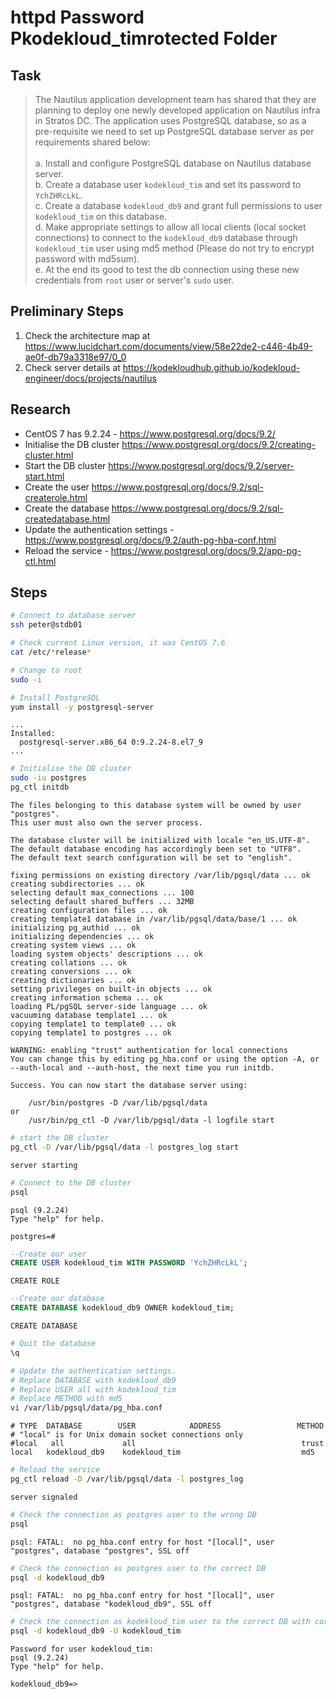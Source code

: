 # httpd Password Pkodekloud_timrotected Folder

## Task

> The Nautilus application development team has shared that they are planning to deploy one newly developed application on Nautilus infra in Stratos DC. The application uses PostgreSQL database, so as a pre-requisite we need to set up PostgreSQL database server as per requirements shared below:<br><br>a. Install and configure PostgreSQL database on Nautilus database server.<br>b. Create a database user `kodekloud_tim` and set its password to `YchZHRcLkL`.<br>c. Create a database `kodekloud_db9` and grant full permissions to user `kodekloud_tim` on this database.<br>d. Make appropriate settings to allow all local clients (local socket connections) to connect to the `kodekloud_db9` database through `kodekloud_tim` user using md5 method (Please do not try to encrypt password with md5sum).<br>e. At the end its good to test the db connection using these new credentials from `root` user or server's `sudo` user.

## Preliminary Steps

1. Check the architecture map at https://www.lucidchart.com/documents/view/58e22de2-c446-4b49-ae0f-db79a3318e97/0_0
2. Check server details at https://kodekloudhub.github.io/kodekloud-engineer/docs/projects/nautilus

## Research

* CentOS 7 has 9.2.24 - https://www.postgresql.org/docs/9.2/
* Initialise the DB cluster https://www.postgresql.org/docs/9.2/creating-cluster.html
* Start the DB cluster https://www.postgresql.org/docs/9.2/server-start.html
* Create the user https://www.postgresql.org/docs/9.2/sql-createrole.html
* Create the database https://www.postgresql.org/docs/9.2/sql-createdatabase.html
* Update the authentication settings - https://www.postgresql.org/docs/9.2/auth-pg-hba-conf.html
* Reload the service - https://www.postgresql.org/docs/9.2/app-pg-ctl.html

## Steps

```bash
# Connect to database server
ssh peter@stdb01

# Check current Linux version, it was CentOS 7.6
cat /etc/*release*

# Change to root
sudo -i

# Install PostgreSQL
yum install -y postgresql-server
```

```
...
Installed:
  postgresql-server.x86_64 0:9.2.24-8.el7_9
...
```

```bash
# Initialise the DB cluster
sudo -iu postgres
pg_ctl initdb
```

```
The files belonging to this database system will be owned by user "postgres".
This user must also own the server process.

The database cluster will be initialized with locale "en_US.UTF-8".
The default database encoding has accordingly been set to "UTF8".
The default text search configuration will be set to "english".

fixing permissions on existing directory /var/lib/pgsql/data ... ok
creating subdirectories ... ok
selecting default max_connections ... 100
selecting default shared_buffers ... 32MB
creating configuration files ... ok
creating template1 database in /var/lib/pgsql/data/base/1 ... ok
initializing pg_authid ... ok
initializing dependencies ... ok
creating system views ... ok
loading system objects' descriptions ... ok
creating collations ... ok
creating conversions ... ok
creating dictionaries ... ok
setting privileges on built-in objects ... ok
creating information schema ... ok
loading PL/pgSQL server-side language ... ok
vacuuming database template1 ... ok
copying template1 to template0 ... ok
copying template1 to postgres ... ok

WARNING: enabling "trust" authentication for local connections
You can change this by editing pg_hba.conf or using the option -A, or
--auth-local and --auth-host, the next time you run initdb.

Success. You can now start the database server using:

    /usr/bin/postgres -D /var/lib/pgsql/data
or
    /usr/bin/pg_ctl -D /var/lib/pgsql/data -l logfile start
```

```bash
# start the DB cluster
pg_ctl -D /var/lib/pgsql/data -l postgres_log start
```

```
server starting
```

```bash
# Connect to the DB cluster
psql
```

```
psql (9.2.24)
Type "help" for help.

postgres=#
```

```SQL
--Create our user
CREATE USER kodekloud_tim WITH PASSWORD 'YchZHRcLkL';
```

```
CREATE ROLE
```

```sql
--Create our database
CREATE DATABASE kodekloud_db9 OWNER kodekloud_tim;
```

```
CREATE DATABASE
```

```bash
# Quit the database
\q

# Update the authentication settings.
# Replace DATABASE with kodekloud_db9
# Replace USER all with kodekloud_tim
# Replace METHOD with md5
vi /var/lib/pgsql/data/pg_hba.conf
```

```
# TYPE  DATABASE        USER            ADDRESS                 METHOD
# "local" is for Unix domain socket connections only
#local   all             all                                     trust
local   kodekloud_db9    kodekloud_tim                           md5
```

```bash
# Reload the service
pg_ctl reload -D /var/lib/pgsql/data -l postgres_log
```

```
server signaled
```

```bash
# Check the connection as postgres user to the wrong DB
psql
```

```
psql: FATAL:  no pg_hba.conf entry for host "[local]", user "postgres", database "postgres", SSL off
```

```bash
# Check the connection as postgres user to the correct DB
psql -d kodekloud_db9
```

```
psql: FATAL:  no pg_hba.conf entry for host "[local]", user "postgres", database "kodekloud_db9", SSL off
```

```bash
# Check the connection as kodekloud_tim user to the correct DB with correct password
psql -d kodekloud_db9 -U kodekloud_tim
```

```
Password for user kodekloud_tim:
psql (9.2.24)
Type "help" for help.

kodekloud_db9=>
```
